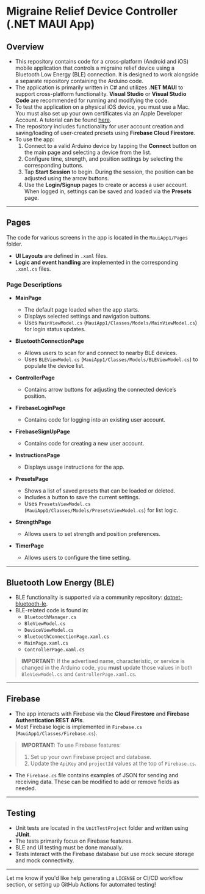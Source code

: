 # Migraine Relief Device Controller (.NET MAUI App)

## Overview

- This repository contains code for a cross-platform (Android and iOS) mobile application that controls a migraine relief device using a Bluetooth Low Energy (BLE) connection. It is designed to work alongside a separate repository containing the Arduino code.
- The application is primarily written in C# and utilizes **.NET MAUI** to support cross-platform functionality. **Visual Studio** or **Visual Studio Code** are recommended for running and modifying the code.
- To test the application on a physical iOS device, you must use a Mac. You must also set up your own certificates via an Apple Developer Account. A tutorial can be found [here](https://www.youtube.com/watch?v=B-kZ-AgEeO8).
- The repository includes functionality for user account creation and saving/loading of user-created presets using **Firebase Cloud Firestore**.
- To use the app:
  1. Connect to a valid Arduino device by tapping the **Connect** button on the main page and selecting a device from the list.
  2. Configure time, strength, and position settings by selecting the corresponding buttons.
  3. Tap **Start Session** to begin. During the session, the position can be adjusted using the arrow buttons.
  4. Use the **Login/Signup** pages to create or access a user account. When logged in, settings can be saved and loaded via the **Presets** page.

---

## Pages

The code for various screens in the app is located in the `MauiApp1/Pages` folder.

- **UI Layouts** are defined in `.xaml` files.
- **Logic and event handling** are implemented in the corresponding `.xaml.cs` files.

### Page Descriptions

- **MainPage**
  - The default page loaded when the app starts.
  - Displays selected settings and navigation buttons.
  - Uses `MainViewModel.cs` (`MauiApp1/Classes/Models/MainViewModel.cs`) for login status updates.

- **BluetoothConnectionPage**
  - Allows users to scan for and connect to nearby BLE devices.
  - Uses `BLEViewModel.cs` (`MauiApp1/Classes/Models/BLEViewModel.cs`) to populate the device list.

- **ControllerPage**
  - Contains arrow buttons for adjusting the connected device’s position.

- **FirebaseLoginPage**
  - Contains code for logging into an existing user account.

- **FirebaseSignUpPage**
  - Contains code for creating a new user account.

- **InstructionsPage**
  - Displays usage instructions for the app.

- **PresetsPage**
  - Shows a list of saved presets that can be loaded or deleted.
  - Includes a button to save the current settings.
  - Uses `PresetsViewModel.cs` (`MauiApp1/Classes/Models/PresetsViewModel.cs`) for list logic.

- **StrengthPage**
  - Allows users to set strength and position preferences.

- **TimerPage**
  - Allows users to configure the time setting.

---

## Bluetooth Low Energy (BLE)

- BLE functionality is supported via a community repository: [dotnet-bluetooth-le](https://github.com/dotnet-bluetooth-le/dotnet-bluetooth-le).
- BLE-related code is found in:
  - `BluetoothManager.cs`
  - `BleViewModel.cs`
  - `DeviceViewModel.cs`
  - `BluetoothConnectionPage.xaml.cs`
  - `MainPage.xaml.cs`
  - `ControllerPage.xaml.cs`

> **IMPORTANT:** If the advertised name, characteristic, or service is changed in the Arduino code, you **must** update those values in both `BleViewModel.cs` and `ControllerPage.xaml.cs`.

---

## Firebase

- The app interacts with Firebase via the **Cloud Firestore** and **Firebase Authentication REST APIs**.
- Most Firebase logic is implemented in `Firebase.cs` (`MauiApp1/Classes/Firebase.cs`).

> **IMPORTANT:** To use Firebase features:
> 1. Set up your own Firebase project and database.
> 2. Update the `ApiKey` and `projectId` values at the top of `Firebase.cs`.

- The `Firebase.cs` file contains examples of JSON for sending and receiving data. These can be modified to add or remove fields as needed.

---

## Testing

- Unit tests are located in the `UnitTestProject` folder and written using **JUnit**.
- The tests primarily focus on Firebase features.
- BLE and UI testing must be done manually.
- Tests interact with the Firebase database but use mock secure storage and mock connectivity.

---

Let me know if you'd like help generating a `LICENSE` or CI/CD workflow section, or setting up GitHub Actions for automated testing!
